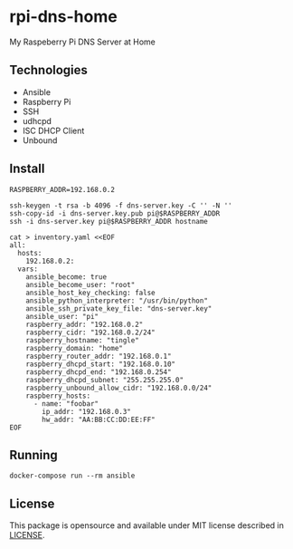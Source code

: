 # rpi-dns-home

My Raspeberry Pi DNS Server at Home

## Technologies

* Ansible
* Raspberry Pi
* SSH
* udhcpd
* ISC DHCP Client
* Unbound

## Install

```
RASPBERRY_ADDR=192.168.0.2
```

```
ssh-keygen -t rsa -b 4096 -f dns-server.key -C '' -N ''
ssh-copy-id -i dns-server.key.pub pi@$RASPBERRY_ADDR
ssh -i dns-server.key pi@$RASPBERRY_ADDR hostname
```

```
cat > inventory.yaml <<EOF
all:
  hosts:
    192.168.0.2:
  vars:
    ansible_become: true
    ansible_become_user: "root"
    ansible_host_key_checking: false
    ansible_python_interpreter: "/usr/bin/python"
    ansible_ssh_private_key_file: "dns-server.key"
    ansible_user: "pi"
    raspberry_addr: "192.168.0.2"
    raspberry_cidr: "192.168.0.2/24"
    raspberry_hostname: "tingle"
    raspberry_domain: "home"
    raspberry_router_addr: "192.168.0.1"
    raspberry_dhcpd_start: "192.168.0.10"
    raspberry_dhcpd_end: "192.168.0.254"
    raspberry_dhcpd_subnet: "255.255.255.0"
    raspberry_unbound_allow_cidr: "192.168.0.0/24"
    raspberry_hosts:
      - name: "foobar"
        ip_addr: "192.168.0.3"
        hw_addr: "AA:BB:CC:DD:EE:FF"
EOF
```

## Running

```
docker-compose run --rm ansible
```

## License

This package is opensource and available under MIT license described in
[LICENSE](https://github.com/wandersonwhcr/rpi-dns-home/blob/main/LICENSE).
